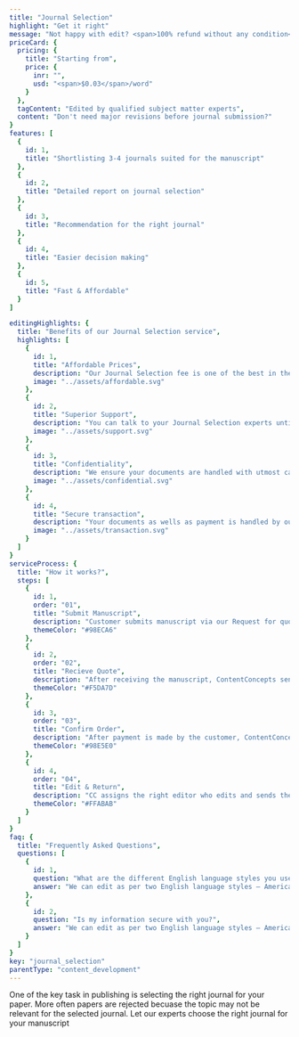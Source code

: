 ```yaml
---
title: "Journal Selection"
highlight: "Get it right"
message: "Not happy with edit? <span>100% refund without any condition</span>"
priceCard: {
  pricing: {
    title: "Starting from",
    price: {
      inr: "",
      usd: "<span>$0.03</span>/word"
    }
  },
  tagContent: "Edited by qualified subject matter experts",
  content: "Don't need major revisions before journal submission?"
}
features: [
  {
    id: 1,
    title: "Shortlisting 3-4 journals suited for the manuscript"
  },
  {
    id: 2,
    title: "Detailed report on journal selection"
  },
  {
    id: 3,
    title: "Recommendation for the right journal"
  },
  {
    id: 4,
    title: "Easier decision making"
  },
  {
    id: 5,
    title: "Fast & Affordable"
  }
]

editingHighlights: {
  title: "Benefits of our Journal Selection service",
  highlights: [
    {
      id: 1,
      title: "Affordable Prices",
      description: "Our Journal Selection fee is one of the best in the industry for the level of quality work we offer from our trusted journal experts and manuscript editors.",
      image: "../assets/affordable.svg"
    },
    {
      id: 2,
      title: "Superior Support",
      description: "You can talk to your Journal Selection experts until you are satisfied with our service, get your queries answered via email or chat and send your manuscript after review for further check.",
      image: "../assets/support.svg"
    },
    {
      id: 3,
      title: "Confidentiality",
      description: "We ensure your documents are handled with utmost care. We can sign NDA if necessary.",
      image: "../assets/confidential.svg"
    },
    {
      id: 4,
      title: "Secure transaction",
      description: "Your documents as wells as payment is handled by our secure website which has passed the best level of security testing in the industry.",
      image: "../assets/transaction.svg"
    }
  ]
}
serviceProcess: {
  title: "How it works?",
  steps: [
    {
      id: 1,
      order: "01",
      title: "Submit Manuscript",
      description: "Customer submits manuscript via our Request for quote page.",
      themeColor: "#98ECA6"
    },
    {
      id: 2,
      order: "02",
      title: "Recieve Quote",
      description: "After receiving the manuscript, ContentConcepts sends price quote.",
      themeColor: "#F5DA7D"
    },
    {
      id: 3,
      order: "03",
      title: "Confirm Order",
      description: "After payment is made by the customer, ContentConcepts sends confirmation of payment.",
      themeColor: "#98E5E0"
    },
    {
      id: 4,
      order: "04",
      title: "Edit & Return",
      description: "CC assigns the right editor who edits and sends the edited document back to the customer.",
      themeColor: "#FFABAB"
    }
  ]
}
faq: {
  title: "Frequently Asked Questions",
  questions: [
    {
      id: 1,
      question: "What are the different English language styles you use while editing?",
      answer: "We can edit as per two English language styles – American English and British English. You can choose your preferred language style in the online submission form."
    },
    {
      id: 2,
      question: "Is my information secure with you?",
      answer: "We can edit as per two English language styles – American English and British English."
    }
  ]
}
key: "journal_selection"
parentType: "content_development"
---
```


One of the key task in publishing is selecting the right journal for your paper. More often papers are rejected becuase the topic may not be relevant for the selected journal. Let our experts choose the right journal for your manuscript
